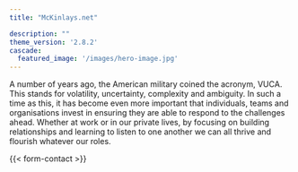 ```yaml
---
title: "McKinlays.net"

description: ""
theme_version: '2.8.2'
cascade:
  featured_image: '/images/hero-image.jpg'
---
```

A number of years ago, the American military coined the acronym, VUCA. This stands for volatility, uncertainty, complexity and ambiguity. In such a time as this, it has become even more important that individuals, teams and organisations invest in ensuring they are able to respond to the challenges ahead. Whether at work or in our private lives, by focusing on building relationships and learning to listen to one another we can all thrive and flourish whatever our roles.

{{< form-contact >}}